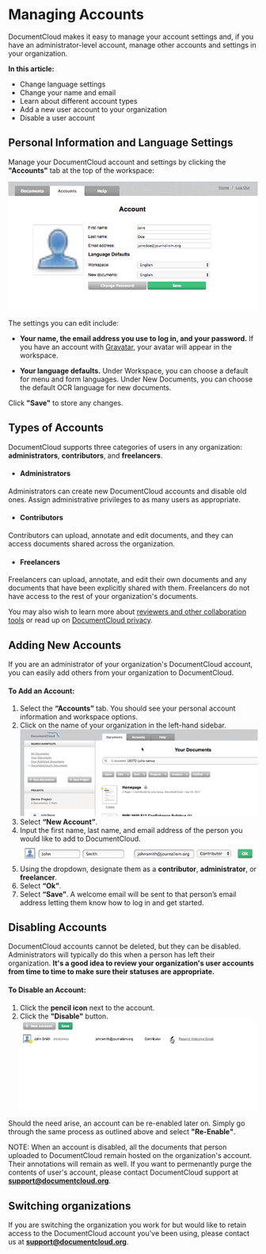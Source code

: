 # Managing Accounts
DocumentCloud makes it easy to manage your account settings and, if you have an administrator-level account, manage other accounts and settings in your organization.

**In this article:**
* Change language settings
* Change your name and email
* Learn about different account types
* Add a new user account to your organization
* Disable a user account


## Personal Information and Language Settings
Manage your DocumentCloud account and settings by clicking the **"Accounts"** tab at the top of the workspace:

![Accounts](../images/managing_accounts/managing_accounts1.png)

The settings you can edit include: 

* **Your name, the email address you use to log in, and your password.** If you have an account with [Gravatar](https://en.gravatar.com), your avatar will appear in the workspace.

* **Your language defaults.** Under Workspace, you can choose a default for menu and form languages. Under New Documents, you can choose the default OCR language for new documents.

Click **"Save"** to store any changes.

## Types of Accounts

DocumentCloud supports three categories of users in any organization: **administrators**, **contributors**, and **freelancers**.
* ####  Administrators
Administrators can create new DocumentCloud accounts and disable old ones. Assign administrative privileges to as many users as appropriate.
* #### Contributors
Contributors can upload, annotate and edit documents, and they can access documents shared across the organization.
* #### Freelancers
Freelancers can upload, annotate, and edit their own documents and any documents that have been explicitly shared with them. Freelancers do not have access to the rest of your organization's documents.

You may also wish to learn more about [reviewers and other collaboration tools](collaboration.md) or read up on [DocumentCloud privacy](privacy.md).

## Adding New Accounts
If you are an administrator of your organization's DocumentCloud account, you can easily add others from your organization to DocumentCloud.

#### To Add an Account:


1. Select the **“Accounts”** tab. You should see your personal account information and workspace options.
2. Click on the name of your organization in the left-hand sidebar.
    ![Adding accounts 1](../images/managing_accounts/managing_accounts2.gif)
3. Select **“New Account”**.
4. Input the first name, last name, and email address of the person you would like to add to DocumentCloud.
    ![Adding accounts 2](../images/managing_accounts/managing_accounts3.png)
5. Using the dropdown, designate them as a **contributor**, **administrator**, or **freelancer**.
6. Select **“Ok”**. 
7. Select **“Save”**. A welcome email will be sent to that person’s email address letting them know how to log in and get started.

## Disabling Accounts

DocumentCloud accounts cannot be deleted, but they can be disabled. Administrators will typically do this when a person has left their organization. **It's a good idea to review your organization's user accounts from time to time to make sure their statuses are appropriate.**

#### To Disable an Account:


1. Click the **pencil icon** next to the account.
2. Click the **"Disable"** button.
    ![Disable account](../images/managing_accounts/managing_accounts4.gif)

Should the need arise, an account can be re-enabled later on. Simply go through the same process as outlined above and select **"Re-Enable"**.

NOTE: When an account is disabled, all the documents that person uploaded to DocumentCloud remain hosted on the organization's account. Their annotations will remain as well. If you want to permenantly purge the contents of user's account, please contact DocumentCloud support at **support@documentcloud.org**.

## Switching organizations

If you are switching the organization you work for but would like to retain access to the DocumentCloud account you've been using, please contact us at **support@documentcloud.org**.

